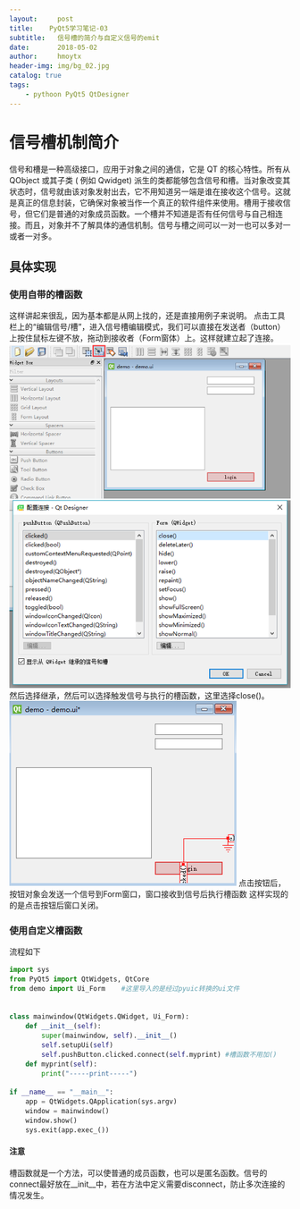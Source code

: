 ```yaml
---
layout:     post
title:    PyQt5学习笔记-03
subtitle:   信号槽的简介与自定义信号的emit
date:       2018-05-02
author:     hmoytx
header-img: img/bg_02.jpg
catalog: true
tags:
    - pythoon PyQt5 QtDesigner
---
```


# 信号槽机制简介

 信号和槽是一种高级接口，应用于对象之间的通信，它是 QT 的核心特性。所有从 QObject 或其子类 ( 例如 Qwidget) 派生的类都能够包含信号和槽。当对象改变其状态时，信号就由该对象发射出去，它不用知道另一端是谁在接收这个信号。这就是真正的信息封装，它确保对象被当作一个真正的软件组件来使用。槽用于接收信号，但它们是普通的对象成员函数。一个槽并不知道是否有任何信号与自己相连接。而且，对象并不了解具体的通信机制。信号与槽之间可以一对一也可以多对一或者一对多。

## 具体实现
### 使用自带的槽函数
 这样讲起来很乱，因为基本都是从网上找的，还是直接用例子来说明。
 点击工具栏上的“编辑信号/槽”，进入信号槽编辑模式，我们可以直接在发送者（button）上按住鼠标左键不放，拖动到接收者（Form窗体）上。这样就建立起了连接。
 ![信号槽示意图](/img/slot.png)
 ![信号槽示意图2](/img/slot2.png)
 然后选择继承，然后可以选择触发信号与执行的槽函数，这里选择close()。
 ![信号槽示意图3](/img/slot3.png)
 点击按钮后，按钮对象会发送一个信号到Form窗口，窗口接收到信号后执行槽函数
 这样实现的的是点击按钮后窗口关闭。

### 使用自定义槽函数
流程如下
```python
import sys
from PyQt5 import QtWidgets, QtCore
from demo import Ui_Form    #这里导入的是经过pyuic转换的ui文件


class mainwindow(QtWidgets.QWidget, Ui_Form):
    def __init__(self):
        super(mainwindow, self).__init__()
        self.setupUi(self)
        self.pushButton.clicked.connect(self.myprint) #槽函数不用加()
    def myprint(self):
        print("-----print-----")    

if __name__ == "__main__":
    app = QtWidgets.QApplication(sys.argv)
    window = mainwindow()
    window.show()
    sys.exit(app.exec_())
```

#### 注意
槽函数就是一个方法，可以使普通的成员函数，也可以是匿名函数。信号的connect最好放在__init__中，若在方法中定义需要disconnect，防止多次连接的情况发生。